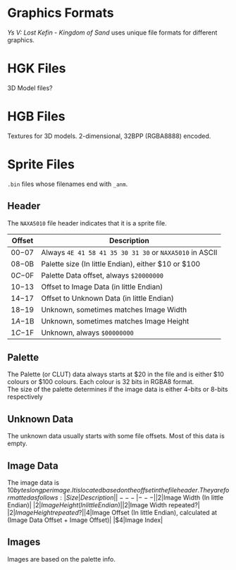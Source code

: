 # Graphics Formats

*Ys V: Lost Kefin - Kingdom of Sand* uses unique file formats for different graphics.

# HGK Files

3D Model files?

# HGB Files

Textures for 3D models. 2-dimensional, 32BPP (RGBA8888) encoded.

# Sprite Files

`.bin` files whose filenames end with `_anm`.

## Header

The `NAXA5010` file header indicates that it is a sprite file.

|Offset|Description|
|---|---|
|$00-$07|Always `4E 41 58 41 35 30 31 30` or `NAXA5010` in ASCII|
|$08-$0B|Palette size (In little Endian), either $10 or $100|
|$0C-$0F|Palette Data offset, always `$20000000`|
|$10-$13|Offset to Image Data (in little Endian)|
|$14-$17|Offset to Unknown Data (in little Endian)|
|$18-$19|Unknown, sometimes matches Image Width|
|$1A-$1B|Unknown, sometimes matches Image Height|
|$1C-$1F|Unknown, always `$00000000`|

## Palette

The Palette (or CLUT) data always starts at $20 in the file and is either $10 colours or $100 colours. Each colour is 32 bits in RGBA8 format.  
The size of the palette determines if the image data is either 4-bits or 8-bits respectively

## Unknown Data

The unknown data usually starts with some file offsets. Most of this data is empty.

## Image Data

The image data is $10 bytes long per image. It is located based on the offset in the file header. They are formatted as follows:  
|Size|Description|
|---|---|
|$2|Image Width (In little Endian)|
|$2|Image Height (In little Endian)|
|$2|Image Width repeated?|
|$2|Image Height repeated?|
|$4|Image Offset (In little Endian), calculated at (Image Data Offset + Image Offset)|
|$4|Image Index|

## Images

Images are based on the palette info.